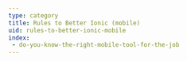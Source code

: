 ```yaml
---
type: category
title: Rules to Better Ionic (mobile)
uid: rules-to-better-ionic-mobile
index:
 - do-you-know-the-right-mobile-tool-for-the-job
---
```




